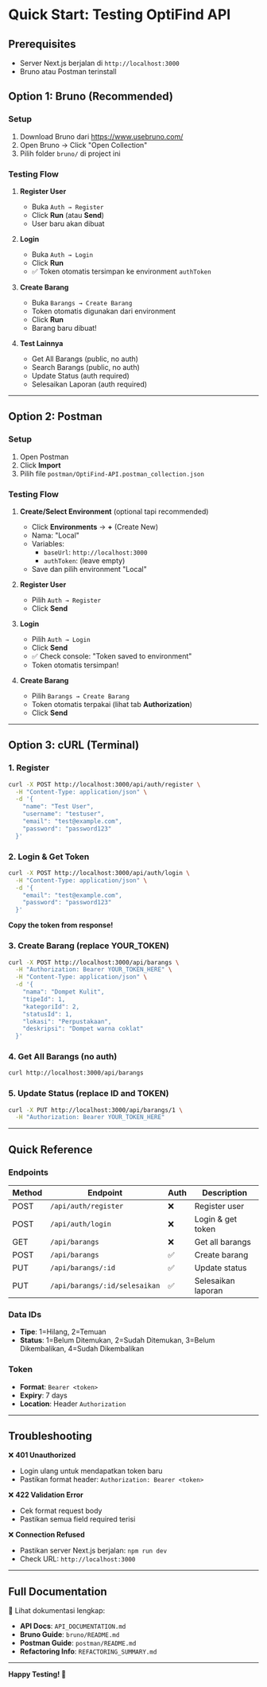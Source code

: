# Quick Start: Testing OptiFind API

## Prerequisites
- Server Next.js berjalan di `http://localhost:3000`
- Bruno atau Postman terinstall

## Option 1: Bruno (Recommended)

### Setup
1. Download Bruno dari https://www.usebruno.com/
2. Open Bruno → Click "Open Collection"
3. Pilih folder `bruno/` di project ini

### Testing Flow
1. **Register User**
   - Buka `Auth → Register`
   - Click **Run** (atau **Send**)
   - User baru akan dibuat

2. **Login**
   - Buka `Auth → Login`
   - Click **Run**
   - ✅ Token otomatis tersimpan ke environment `authToken`

3. **Create Barang**
   - Buka `Barangs → Create Barang`
   - Token otomatis digunakan dari environment
   - Click **Run**
   - Barang baru dibuat!

4. **Test Lainnya**
   - Get All Barangs (public, no auth)
   - Search Barangs (public, no auth)
   - Update Status (auth required)
   - Selesaikan Laporan (auth required)

---

## Option 2: Postman

### Setup
1. Open Postman
2. Click **Import**
3. Pilih file `postman/OptiFind-API.postman_collection.json`

### Testing Flow
1. **Create/Select Environment** (optional tapi recommended)
   - Click **Environments** → **+** (Create New)
   - Nama: "Local"
   - Variables:
     - `baseUrl`: `http://localhost:3000`
     - `authToken`: (leave empty)
   - Save dan pilih environment "Local"

2. **Register User**
   - Pilih `Auth → Register`
   - Click **Send**

3. **Login**
   - Pilih `Auth → Login`
   - Click **Send**
   - ✅ Check console: "Token saved to environment"
   - Token otomatis tersimpan!

4. **Create Barang**
   - Pilih `Barangs → Create Barang`
   - Token otomatis terpakai (lihat tab **Authorization**)
   - Click **Send**

---

## Option 3: cURL (Terminal)

### 1. Register
```bash
curl -X POST http://localhost:3000/api/auth/register \
  -H "Content-Type: application/json" \
  -d '{
    "name": "Test User",
    "username": "testuser",
    "email": "test@example.com",
    "password": "password123"
  }'
```

### 2. Login & Get Token
```bash
curl -X POST http://localhost:3000/api/auth/login \
  -H "Content-Type: application/json" \
  -d '{
    "email": "test@example.com",
    "password": "password123"
  }'
```

**Copy the token from response!**

### 3. Create Barang (replace YOUR_TOKEN)
```bash
curl -X POST http://localhost:3000/api/barangs \
  -H "Authorization: Bearer YOUR_TOKEN_HERE" \
  -H "Content-Type: application/json" \
  -d '{
    "nama": "Dompet Kulit",
    "tipeId": 1,
    "kategoriId": 2,
    "statusId": 1,
    "lokasi": "Perpustakaan",
    "deskripsi": "Dompet warna coklat"
  }'
```

### 4. Get All Barangs (no auth)
```bash
curl http://localhost:3000/api/barangs
```

### 5. Update Status (replace ID and TOKEN)
```bash
curl -X PUT http://localhost:3000/api/barangs/1 \
  -H "Authorization: Bearer YOUR_TOKEN_HERE"
```

---

## Quick Reference

### Endpoints
| Method | Endpoint | Auth | Description |
|--------|----------|------|-------------|
| POST | `/api/auth/register` | ❌ | Register user |
| POST | `/api/auth/login` | ❌ | Login & get token |
| GET | `/api/barangs` | ❌ | Get all barangs |
| POST | `/api/barangs` | ✅ | Create barang |
| PUT | `/api/barangs/:id` | ✅ | Update status |
| PUT | `/api/barangs/:id/selesaikan` | ✅ | Selesaikan laporan |

### Data IDs
- **Tipe**: 1=Hilang, 2=Temuan
- **Status**: 1=Belum Ditemukan, 2=Sudah Ditemukan, 3=Belum Dikembalikan, 4=Sudah Dikembalikan

### Token
- **Format**: `Bearer <token>`
- **Expiry**: 7 days
- **Location**: Header `Authorization`

---

## Troubleshooting

❌ **401 Unauthorized**
- Login ulang untuk mendapatkan token baru
- Pastikan format header: `Authorization: Bearer <token>`

❌ **422 Validation Error**
- Cek format request body
- Pastikan semua field required terisi

❌ **Connection Refused**
- Pastikan server Next.js berjalan: `npm run dev`
- Check URL: `http://localhost:3000`

---

## Full Documentation

📖 Lihat dokumentasi lengkap:
- **API Docs**: `API_DOCUMENTATION.md`
- **Bruno Guide**: `bruno/README.md`
- **Postman Guide**: `postman/README.md`
- **Refactoring Info**: `REFACTORING_SUMMARY.md`

---

**Happy Testing! 🚀**
